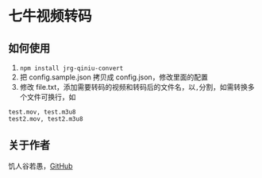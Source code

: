 # 七牛视频转码
## 如何使用
1. `npm install jrg-qiniu-convert`
2. 把 config.sample.json 拷贝成 config.json，修改里面的配置
3. 修改 file.txt，添加需要转码的视频和转码后的文件名，以`,`分割，如需转换多个文件可换行，如
```
test.mov, test.m3u8
test2.mov, test2.m3u8
```

## 关于作者
饥人谷若愚，[GitHub](https://github.com/jirengu) 
